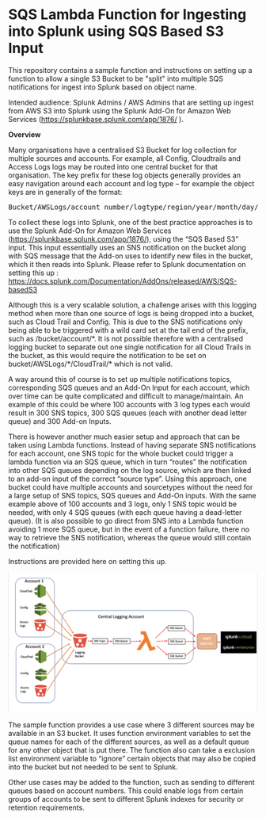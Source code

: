 # SQS Lambda Function for Ingesting into Splunk using SQS Based S3 Input

This repository contains a sample function and instructions on setting up a function to allow a single S3 Bucket to be "split" into multiple SQS notifications for ingest into Splunk based on object name.

Intended audience: Splunk Admins / AWS Admins that are setting up ingest from AWS S3 into Splunk using the Splunk Add-On for Amazon Web Services (https://splunkbase.splunk.com/app/1876/ ).

**Overview**

Many organisations have a centralised S3 Bucket for log collection for multiple sources and accounts. For example, all Config, Cloudtrails and Access Logs logs may be routed into one central bucket for that organisation. The key prefix for these log objects generally provides an easy navigation around each account and log type – for example the object keys are in generally of the format:
<pre>Bucket/AWSLogs/account number/logtype/region/year/month/day/log</pre>

To collect these logs into Splunk, one of the best practice approaches is to use the Splunk Add-On for Amazon Web Services (https://splunkbase.splunk.com/app/1876/), using the “SQS Based S3” input. This input essentially uses an SNS notification on the bucket along with SQS message that the Add-on uses to identify new files in the bucket, which it then reads into Splunk. Please refer to Splunk documentation on setting this up : 
https://docs.splunk.com/Documentation/AddOns/released/AWS/SQS-basedS3

Although this is a very scalable solution, a challenge arises with this logging method when more than one source of logs is being dropped into a bucket, such as Cloud Trail and Config. This is due to the SNS notifications only being able to be triggered with a wild card set at the tail end of the prefix, such as /bucket/account/\*. It is not possible therefore with a centralised logging bucket to separate out one single notification for all Cloud Trails in the bucket, as this would require the notification to be set on bucket/AWSLogs/\*/CloudTrail/\* which is not valid.

A way around this of course is to set up multiple notifications topics, corresponding SQS queues and an Add-On Input for each account, which over time can be quite complicated and difficult to manage/maintain. An example of this could be where 100 accounts with 3 log types each would result in 300 SNS topics, 300 SQS queues (each with another dead letter queue) and 300 Add-on Inputs.

There is however another much easier setup and approach that can be taken using Lambda functions. Instead of having separate SNS notifications for each account, one SNS topic for the whole bucket could trigger a lambda function via an SQS queue, which in turn “routes” the notification into other SQS queues depending on the log source, which are then linked to an add-on input of the correct “source type”. Using this approach, one bucket could have multiple accounts and sourcetypes without the need for a large setup of SNS topics, SQS queues and Add-On inputs. With the same example above of 100 accounts and 3 logs, only 1 SNS topic would be needed, with only 4 SQS queues (with each queue having a dead-letter queue).
(It is also possible to go direct from SNS into a Lambda function avoiding 1 more SQS queue, but in the event of a function failure, there no way to retrieve the SNS notification, whereas the queue would still contain the notification)

Instructions are provided here on setting this up.

![SQS Lambda Function overview](images/diag.png)

The sample function provides a use case where 3 different sources may be available in an S3 bucket. It uses function environment variables to set the queue names for each of the different sources, as well as a default queue for any other object that is put there. The function also can take a exclusion list environment variable to “ignore” certain objects that may also be copied into the bucket but not needed to be sent to Splunk. 

Other use cases may be added to the function, such as sending to different queues based on account numbers. This could enable logs from certain groups of accounts to be sent to different Splunk indexes for security or retention requirements.
